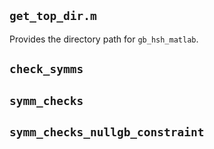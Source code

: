 ## `get_top_dir.m`

Provides the directory path for `gb_hsh_matlab`.

## `check_symms`

## `symm_checks`

## `symm_checks_nullgb_constraint`
